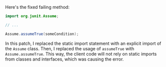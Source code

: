 Here's the fixed failing method:
```java
import org.junit.Assume;

// ...

Assume.assumeTrue(someCondition);
```
In this patch, I replaced the static import statement with an explicit import of the `Assume` class. Then, I replaced the usage of `assumeTrue` with `Assume.assumeTrue`. This way, the client code will not rely on static imports from classes and interfaces, which was causing the error.